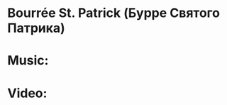 Bourrée St. Patrick (Бурре Святого Патрика)
===========================================

Music:
=======

Video:
======
